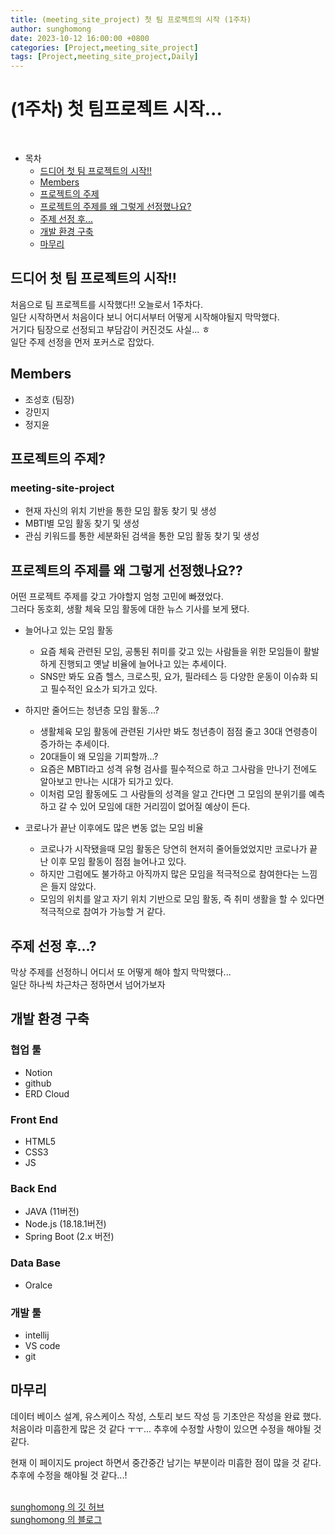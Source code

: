 ```yaml
---
title: (meeting_site_project) 첫 팀 프로젝트의 시작 (1주차)
author: sunghomong
date: 2023-10-12 16:00:00 +0800
categories: [Project,meeting_site_project]
tags: [Project,meeting_site_project,Daily]
---
```



# (1주차) 첫 팀프로젝트 시작...
<br>

- 목차
  - [드디어 첫 팀 프로젝트의 시작!!](#드디어-첫-팀-프로젝트의-시작)
  - [Members](#members)
  - [프로젝트의 주제](#프로젝트의-주제)
  - [프로젝트의 주제를 왜 그렇게 선정했나요?](#프로젝트의-주제를-왜-그렇게-선정했나요)
  - [주제 선정 후...](#주제-선정-후)
  - [개발 환경 구축](#개발-환경-구축)
  - [마무리](#마무리)

## 드디어 첫 팀 프로젝트의 시작!!

처음으로 팀 프로젝트를 시작했다!! 오늘로서 1주차다.<br>
일단 시작하면서 처음이다 보니 어디서부터 어떻게 시작해야될지 막막했다.<br>
거기다 팀장으로 선정되고 부담감이 커진것도 사실... ㅎ<br>
일단 주제 선정을 먼저 포커스로 잡았다.

## Members

- 조성호 (팀장)
- 강민지
- 정지윤

## 프로젝트의 주제?

### meeting-site-project

- 현재 자신의 위치 기반을 통한 모임 활동 찾기 및 생성
- MBTI별 모임 활동 찾기 및 생성
- 관심 키워드를 통한 세분화된 검색을 통한 모임 활동 찾기 및 생성

## 프로젝트의 주제를 왜 그렇게 선정했나요??

어떤 프로젝트 주제를 갖고 가야할지 엄청 고민에 빠졌었다.<br>
그러다 동호회, 생활 체육 모임 활동에 대한 뉴스 기사를 보게 됐다.<br>

- 늘어나고 있는 모임 활동
  
  - 요즘 체육 관련된 모임, 공통된 취미를 갖고 있는 사람들을 위한 모임들이 활발하게 진행되고 옛날 비율에 늘어나고 있는 추세이다.
  - SNS만 봐도 요즘 헬스, 크로스핏, 요가, 필라테스 등 다양한 운동이 이슈화 되고 필수적인 요소가 되가고 있다.
- 하지만 줄어드는 청년층 모임 활동...?
  - 생활체육 모임 활동에 관련된 기사만 봐도 청년층이 점점 줄고 30대 연령층이 증가하는 추세이다.
  - 20대들이 왜 모임을 기피할까...?
  - 요즘은 MBTI라고 성격 유형 검사를 필수적으로 하고 그사람을 만나기 전에도 알아보고 만나는 시대가 되가고 있다.
  - 이처럼 모임 활동에도 그 사람들의 성격을 알고 간다면 그 모임의 분위기를 예측하고 갈 수 있어 모임에 대한 거리낌이 없어질 예상이 든다.
- 코로나가 끝난 이후에도 많은 변동 없는 모임 비율
  - 코로나가 시작됐을때 모임 활동은 당연히 현저히 줄어들었었지만 코로나가 끝난 이후 모임 활동이 점점 늘어나고 있다.
  - 하지만 그럼에도 불가하고 아직까지 많은 모임을 적극적으로 참여한다는 느낌은 들지 않았다.
  - 모임의 위치를 알고 자기 위치 기반으로 모임 활동, 즉 취미 생활을 할 수 있다면 적극적으로 참여가 가능할 거 같다.
  
## 주제 선정 후...?

막상 주제를 선정하니 어디서 또 어떻게 해야 할지 막막했다...<br>
일단 하나씩 차근차근 정하면서 넘어가보자

## 개발 환경 구축

### 협업 툴

- Notion
- github
- ERD Cloud

### Front End

- HTML5
- CSS3
- JS

### Back End

- JAVA (11버전)
- Node.js (18.18.1버전)
- Spring Boot (2.x 버전)

### Data Base

- Oralce

### 개발 툴

- intellij
- VS code
- git

## 마무리

데이터 베이스 설계, 유스케이스 작성, 스토리 보드 작성 등
기초안은 작성을 완료 했다. 처음이라 미흡한게 많은 것 같다 ㅜㅜ... 추후에 수정할 사항이 있으면 수정을 해야될 것 같다.

현재 이 페이지도 project 하면서 중간중간 남기는 부분이라 미흡한 점이 많을 것 같다. 추후에 수정을 해야될 것 같다...!
<br><br>

[sunghomong 의 깃 허브](https://github.com/sunghomong) <br>
[sunghomong 의 블로그](https://sunghomong.github.io/)